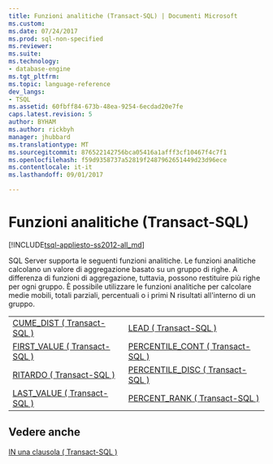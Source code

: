 ```yaml
---
title: Funzioni analitiche (Transact-SQL) | Documenti Microsoft
ms.custom: 
ms.date: 07/24/2017
ms.prod: sql-non-specified
ms.reviewer: 
ms.suite: 
ms.technology:
- database-engine
ms.tgt_pltfrm: 
ms.topic: language-reference
dev_langs:
- TSQL
ms.assetid: 60fbff84-673b-48ea-9254-6ecdad20e7fe
caps.latest.revision: 5
author: BYHAM
ms.author: rickbyh
manager: jhubbard
ms.translationtype: MT
ms.sourcegitcommit: 876522142756bca05416a1afff3cf10467f4c7f1
ms.openlocfilehash: f59d9358737a52819f2487962651449d23d96ece
ms.contentlocale: it-it
ms.lasthandoff: 09/01/2017

---
```

# <a name="analytic-functions-transact-sql"></a>Funzioni analitiche (Transact-SQL)
[!INCLUDE[tsql-appliesto-ss2012-all_md](../../includes/tsql-appliesto-ss2012-all-md.md)]

SQL Server supporta le seguenti funzioni analitiche. Le funzioni analitiche calcolano un valore di aggregazione basato su un gruppo di righe. A differenza di funzioni di aggregazione, tuttavia, possono restituire più righe per ogni gruppo. È possibile utilizzare le funzioni analitiche per calcolare medie mobili, totali parziali, percentuali o i primi N risultati all'interno di un gruppo.
  
|||  
|-|-|  
|[CUME_DIST &#40; Transact-SQL &#41;](../../t-sql/functions/cume-dist-transact-sql.md)|[LEAD &#40; Transact-SQL &#41;](../../t-sql/functions/lead-transact-sql.md)|  
|[FIRST_VALUE &#40; Transact-SQL &#41;](../../t-sql/functions/first-value-transact-sql.md)|[PERCENTILE_CONT &#40; Transact-SQL &#41;](../../t-sql/functions/percentile-cont-transact-sql.md)|  
|[RITARDO &#40; Transact-SQL &#41;](../../t-sql/functions/lag-transact-sql.md)|[PERCENTILE_DISC &#40; Transact-SQL &#41;](../../t-sql/functions/percentile-disc-transact-sql.md)|  
|[LAST_VALUE &#40; Transact-SQL &#41;](../../t-sql/functions/last-value-transact-sql.md)|[PERCENT_RANK &#40; Transact-SQL &#41;](../../t-sql/functions/percent-rank-transact-sql.md)|  
  
## <a name="see-also"></a>Vedere anche
[IN una clausola &#40; Transact-SQL &#41;](../../t-sql/queries/select-over-clause-transact-sql.md)
  
  

